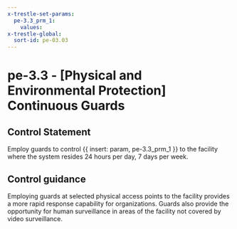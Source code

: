 ```yaml
---
x-trestle-set-params:
  pe-3.3_prm_1:
    values:
x-trestle-global:
  sort-id: pe-03.03
---
```


# pe-3.3 - \[Physical and Environmental Protection\] Continuous Guards

## Control Statement

Employ guards to control {{ insert: param, pe-3.3_prm_1 }} to the facility where the system resides 24 hours per day, 7 days per week.

## Control guidance

Employing guards at selected physical access points to the facility provides a more rapid response capability for organizations. Guards also provide the opportunity for human surveillance in areas of the facility not covered by video surveillance.
